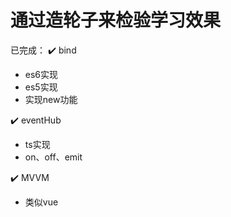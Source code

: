 # 通过造轮子来检验学习效果

已完成：
✔️ bind
-   es6实现
-   es5实现
-   实现new功能

✔️ eventHub
-   ts实现
-   on、off、emit

✔️ MVVM
-   类似vue